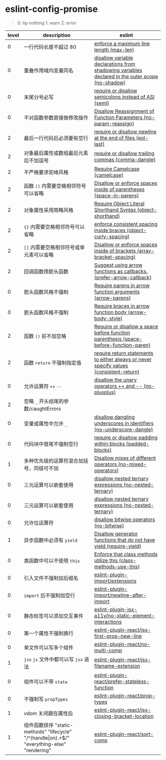 # eslint-config-promise

> 0: tip nothing
> 1: warn
> 2: error

| level | description | eslint |
|-------|-------------|--------|
| 0 | 一行代码长度不超过 80 | [enforce a maximum line length (max-len)](http://eslint.org/docs/rules/max-len) |
| 0 | 重叠作用域内变量同名 | [disallow variable declarations from shadowing variables declared in the outer scope (no-shadow)](http://eslint.org/docs/rules/no-shadow) |
| 0 | 末尾分号必写 | [require or disallow semicolons instead of ASI (semi)](http://eslint.org/docs/rules/semi) |
| 0 | 不对函数参数直接做修改操作 | [Disallow Reassignment of Function Parameters (no-param-reassign)](http://eslint.org/docs/rules/no-param-reassign) |
| 2 | 最后一行代码后必须要有空行 | [require or disallow newline at the end of files (eol-last)](http://eslint.org/docs/rules/eol-last) |
| 2 | 对象最后属性或数组最后元素后不加逗号 | [require or disallow trailing commas (comma-dangle)](http://eslint.org/docs/rules/comma-dangle) |
| 2 | 不严格要求驼峰风格 | [Require Camelcase (camelcase)](http://eslint.org/docs/rules/camelcase) |
| 2 | 函数 `()` 内需要空格相邻符号可以省略 | [Disallow or enforce spaces inside of parentheses (space-in-parens)](http://eslint.org/docs/rules/space-in-parens) |
| 2 | 对象属性采用简略风格 | [Require Object Literal Shorthand Syntax (object-shorthand)](http://eslint.org/docs/rules/object-shorthand) |
| 2 | `{}` 内需要空格相邻符号可以省略 | [enforce consistent spacing inside braces (object-curly-spacing)](http://eslint.org/docs/rules/object-curly-spacing) |
| 2 | `[]` 内需要空格相邻符号或单元素可以省略 | [Disallow or enforce spaces inside of brackets (array-bracket-spacing)](http://eslint.org/docs/rules/array-bracket-spacing) |
| 2 | 回调函数用箭头函数 | [Suggest using arrow functions as callbacks. (prefer-arrow-callback)](http://eslint.org/docs/rules/prefer-arrow-callback) |
| 0 | 箭头函数风格不强制 | [Require parens in arrow function arguments (arrow-parens)](http://eslint.org/docs/rules/arrow-parens) |
| 0 | 箭头函数风格不强制 | [Require braces in arrow function body (arrow-body-style)](http://eslint.org/docs/rules/arrow-body-style) |
| 2 | 函数 `()` 前不加空格 | [Require or disallow a space before function parenthesis (space-before-function-paren)](http://eslint.org/docs/rules/space-before-function-paren) |
| 2 | 函数 `return` 不强制指定值 | [require return statements to either always or never specify values (consistent-return)](http://eslint.org/docs/rules/consistent-return) |
| 0 | 允许运算符 `++` `--` | [disallow the unary operators ++ and -- (no-plusplus)](http://eslint.org/docs/rules/no-plusplus) |
| 2 | 忽略 `_` 开头结尾的参数/caughtErrors | | [Disallow Unused Variables (no-unused-vars)](http://eslint.org/docs/rules/no-unused-vars) |
| 0 | 变量或属性中允许 `_` | [disallow dangling underscores in identifiers (no-underscore-dangle)](http://eslint.org/docs/rules/no-underscore-dangle) |
| 0 | 代码块中首尾不强制空行 | [require or disallow padding within blocks (padded-blocks)](http://eslint.org/docs/rules/padded-blocks) |
| 1 | 多种优先级的运算符混合加括号，同级可不加 | [Disallow mixes of different operators (no-mixed-operators)](http://eslint.org/docs/rules/no-mixed-operators) |
| 0 | 三元运算可以嵌套使用 | [disallow nested ternary expressions (no-nested-ternary)](http://eslint.org/docs/rules/no-nested-ternary) |
| 0 | 三元运算可以嵌套使用 | [disallow nested ternary expressions (no-nested-ternary)](http://eslint.org/docs/rules/no-nested-ternary) |
| 0 | 允许位运算符 | [disallow bitwise operators (no-bitwise)](http://eslint.org/docs/rules/no-bitwise) |
| 1 | 异步函数中必须有 `yield` | [Disallow generator functions that do not have yield (require-yield)](http://eslint.org/docs/rules/require-yield) |
| 0 | 类函数中可以不使用 `this` | [Enforce that class methods utilize this (class-methods-use-this)](http://eslint.org/docs/rules/class-methods-use-this) |
| 0 | 引入文件不强制加后缀名 | [eslint-plugin-import/extensions](https://github.com/benmosher/eslint-plugin-import/blob/master/docs/rules/extensions.md)|
| 0 | `import` 后不强制加空行 | [eslint-plugin-import/newline-after-import](https://github.com/benmosher/eslint-plugin-import/blob/master/docs/rules/newline-after-import.md) |
| 0 | 静态标签可以添加交互事件 | [eslint-plugin-jsx-a11y/no-static-element-interactions](https://github.com/evcohen/eslint-plugin-jsx-a11y/blob/master/docs/rules/no-static-element-interactions.md) |
| 0 | 第一个属性不强制换行 | [eslint-plugin-react/jsx-first-prop-new-line](https://github.com/yannickcr/eslint-plugin-react/blob/master/docs/rules/jsx-first-prop-new-line.md) |
| 0 | 单文件可以写多个组件 | [eslint-plugin-react/no-multi-comp](https://github.com/yannickcr/eslint-plugin-react/blob/master/docs/rules/no-multi-comp.md) |
| 1 | `jsx` `js` 文件中都可以写 `jsx` 语法 |[eslint-plugin-react/jsx-filename-extension](https://github.com/yannickcr/eslint-plugin-react/blob/master/docs/rules/jsx-filename-extension.md)|
| 0 | 组件可以不带 `state` | [eslint-plugin-react/prefer-stateless-function](https://github.com/yannickcr/eslint-plugin-react/blob/master/docs/rules/prefer-stateless-function.md) |
| 0 | 不强制写 `propTypes` | [eslint-plugin-react/prop-types](https://github.com/yannickcr/eslint-plugin-react/blob/master/docs/rules/prop-types.md) |
| 1 | vdom 关闭跟在属性后 | [eslint-plugin-react/jsx-closing-bracket-location](https://github.com/yannickcr/eslint-plugin-react/blob/master/docs/rules/jsx-closing-bracket-location.md) |
| 1 | 组件函数排序 "static-methods" "lifecycle" "/\^(handle\|on).+$/" "everything-else" "rendering" | [eslint-plugin-react/sort-comp](https://github.com/yannickcr/eslint-plugin-react/blob/master/docs/rules/sort-comp.md) |


